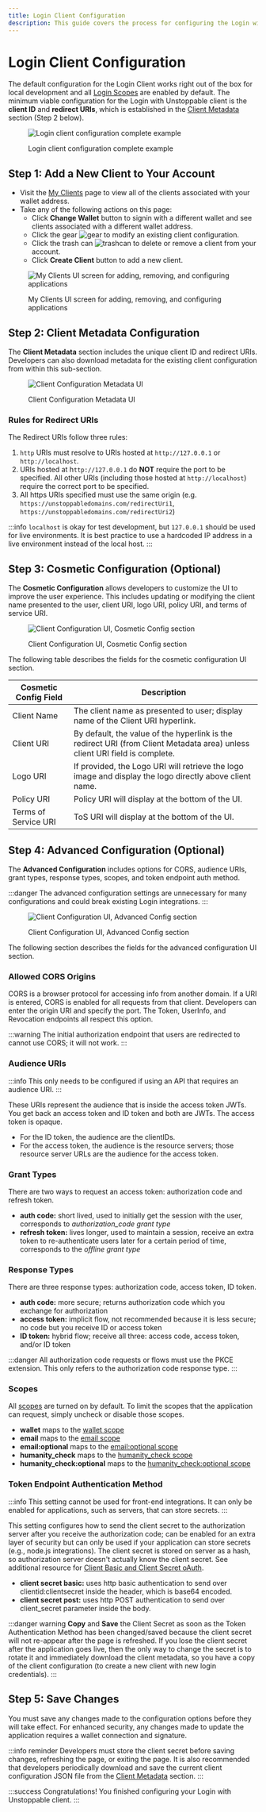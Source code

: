 ```yaml
---
title: Login Client Configuration
description: This guide covers the process for configuring the Login with Unstoppable client.
---
```


# Login Client Configuration

The default configuration for the Login Client works right out of the box for local development and all [Login Scopes](scopes-for-login.md) are enabled by default. The minimum viable configuration for the Login with Unstoppable client is the **client ID** and **redirect URIs**, which is established in the [Client Metadata](#step-2-client-metadata-configuration) section (Step 2 below).

<figure>

![Login client configuration complete example](/images/login-client-config.gif '#width=70%')

<figcaption>Login client configuration complete example</figcaption>
</figure>

## Step 1: Add a New Client to Your Account

* Visit the [My Clients](https://dashboard.auth.unstoppabledomains.com) page to view all of the clients associated with your wallet address.
* Take any of the following actions on this page:
  * Click **Change Wallet** button to signin with a different wallet and see clients associated with a different wallet address.
  * Click the gear ![gear](/images/gear_icon_my_clients.png '#width=32px;vertical-align=text-bottom') to modify an existing client configuration.
  * Click the trash can ![trashcan](/images/trashcan_icon_my_clients.png '#width=32px;vertical-align=text-bottom') to delete or remove a client from your account.
  * Click **Create Client** button to add a new client.

<figure>

![My Clients UI screen for adding, removing, and configuring applications](/images/new_my_clients_screen_markup.png '#width=50%')

<figcaption>My Clients UI screen for adding, removing, and configuring applications</figcaption>
</figure>

## Step 2: Client Metadata Configuration

The **Client Metadata** section includes the unique client ID and redirect URIs. Developers can also download metadata for the existing client configuration from within this sub-section.

<figure>

![Client Configuration Metadata UI](/images/client_config_screen_metadata.png '#width=50%')

<figcaption>Client Configuration Metadata UI</figcaption>
</figure>

### Rules for Redirect URIs

The Redirect URIs follow three rules:

1. `http` URIs must resolve to URIs hosted at `http://127.0.0.1` or `http://localhost`.
2. URIs hosted at h`ttp://127.0.0.1` do **NOT** require the port to be specified. All other URIs (including those hosted at `http://localhost`) require the correct port to be specified.
3. All https URIs specified must use the same origin (e.g. `https://unstoppabledomains.com/redirectUri1`, `https://unstoppabledomains.com/redirectUri2`)

:::info
`localhost` is okay for test development, but `127.0.0.1` should be used for live environments. It is best practice to use a hardcoded IP address in a live environment instead of the local host.
:::

## **Step 3: Cosmetic Configuration (Optional)**

The **Cosmetic Configuration** allows developers to customize the UI to improve the user experience. This includes updating or modifying the client name presented to the user, client URI, logo URI, policy URI, and terms of service URI.

<figure>

![Client Configuration UI, Cosmetic Config section](/images/client_config_screen_cosmetic.png '#width=50%')

<figcaption>Client Configuration UI, Cosmetic Config section</figcaption>
</figure>

The following table describes the fields for the cosmetic configuration UI section.

| Cosmetic Config Field | Description                                                                                                                 |
| --------------------- | --------------------------------------------------------------------------------------------------------------------------- |
| Client Name           | The client name as presented to user; display name of the Client URI hyperlink.                                             |
| Client URI            | By default, the value of the hyperlink is the redirect URI (from Client Metadata area) unless client URI field is complete. |
| Logo URI              | If provided, the Logo URI will retrieve the logo image and display the logo directly above client name.                     |
| Policy URI            | Policy URI will display at the bottom of the UI.                                                                            |
| Terms of Service URI  | ToS URI will display at the bottom of the UI.                                                                               |

## Step 4: Advanced Configuration (Optional)

The **Advanced Configuration** includes options for CORS, audience URIs, grant types, response types, scopes, and token endpoint auth method.

:::danger
The advanced configuration settings are unnecessary for many configurations and could break existing Login integrations.
:::

<figure>

![Client Configuration UI, Advanced Config section](/images/client_config_screen_advanced.png '#width=50%')

<figcaption>Client Configuration UI, Advanced Config section</figcaption>
</figure>

The following section describes the fields for the advanced configuration UI section.

### Allowed CORS Origins

CORS is a browser protocol for accessing info from another domain. If a URI is entered, CORS is enabled for all requests from that client. Developers can enter the origin URI and specify the port. The Token, UserInfo, and Revocation endpoints all respect this option.

:::warning
The initial authorization endpoint that users are redirected to cannot use CORS; it will not work.
:::

### Audience URIs

:::info
This only needs to be configured if using an API that requires an audience URI.
:::

These URIs represent the audience that is inside the access token JWTs. You get back an access token and ID token and both are JWTs. The access token is opaque.

* For the ID token, the audience are the clientIDs.
* For the access token, the audience is the resource servers; those resource server URLs are the audience for the access token.

### Grant Types

There are two ways to request an access token: authorization code and refresh token.

* **auth code:** short lived, used to initially get the session with the user, corresponds to _authorization\_code grant type_
* **refresh token:** lives longer, used to maintain a session, receive an extra token to re-authenticate users later for a certain period of time, corresponds to the _offline grant type_

### Response Types

There are three response types: authorization code, access token, ID token.

* **auth code:** more secure; returns authorization code which you exchange for authorization
* **access token:** implicit flow, not recommended because it is less secure; no code but you receive ID or access token
* **ID token:** hybrid flow; receive all three: access code, access token, and/or ID token

:::danger
All authorization code requests or flows must use the PKCE extension. This only refers to the authorization code response type.
:::

### Scopes

All [scopes](../get-started-login/scopes-for-login.md) are turned on by default. To limit the scopes that the application can request, simply uncheck or disable those scopes.

* **wallet** maps to the [wallet scope](../get-started-login/scopes-for-login.md#wallet-scope)
* **email** maps to the [email scope](../get-started-login/scopes-for-login.md#email-scope)
* **email:optional** maps to the [email:optional scope](../get-started-login/scopes-for-login.md#emailoptional-scope)
* **humanity_check** maps to the [humanity_check scope](../get-started-login/scopes-for-login.md#humanity_check-scope)
* **humanity_check:optional** maps to the [humanity_check:optional scope](../get-started-login/scopes-for-login.md#humanitycheckoptional-scope)

### Token Endpoint Authentication Method

:::info
This setting cannot be used for front-end integrations. It can only be enabled for applications, such as servers, that can store secrets.
:::

This setting configures how to send the client secret to the authorization server after you receive the authorization code; can be enabled for an extra layer of security but can only be used if your application can store secrets (e.g., node.js integrations). The client secret is stored on server as a hash, so authorization server doesn't actually know the client secret. See additional resource for [Client Basic and Client Secret oAuth](https://datatracker.ietf.org/doc/html/rfc6749#section-2.3.1).

* **client secret basic:** uses http basic authentication to send over clientid:clientsecret inside the header, which is base64 encoded.
* **client secret post:** uses http POST authentication to send over client\_secret parameter inside the body.

:::danger warning
**Copy** and **Save** the Client Secret as soon as the Token Authentication Method has been changed/saved because the client secret will not re-appear after the page is refreshed. If you lose the client secret after the application goes live, then the only way to change the secret is to rotate it and immediately download the client metadata, so you have a copy of the client configuration (to create a new client with new login credentials).
:::

## Step 5: Save Changes

You must save any changes made to the configuration options before they will take effect. For enhanced security, any changes made to update the application requires a wallet connection and signature.

:::info reminder
Developers must store the client secret before saving changes, refreshing the page, or exiting the page. It is also recommended that developers periodically download and save the current client configuration JSON file from the [Client Metadata](#step-2-client-metadata-configuration) section.
:::

:::success Congratulations!
You finished configuring your Login with Unstoppable client.
:::
